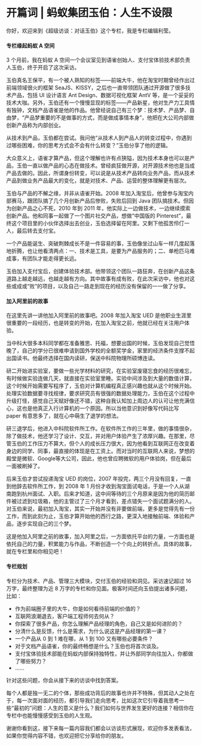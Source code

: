 # 开篇词 | 蚂蚁集团玉伯：人生不设限
你好，欢迎来到《超级访谈：对话玉伯》这个专栏，我是专栏编辑利莹。

#### **专栏缘起蚂蚁 A 空间**

3 个月前，我在蚂蚁 A 空间一个会议室见到语雀创始人、支付宝体验技术部负责人玉伯，终于开启了这次采访。

玉伯真名王保平，有一个被人熟知的标签——前端大牛，他在淘宝时期曾经作出过前端领域很火的框架 SeaJS、KISSY，之后也一直带领团队通过开源做了很多技术产品，包括 UI 设计语言 Ant Design、数据可视化框架 AntV 等，是一个妥妥的技术大咖。另外，玉伯还有一个慢慢显现的标签——产品新星，他对生产力工具情有独钟，文档产品语雀是他的作品。他曾经说自己有三个梦：技术梦、产品梦、自由梦，“产品梦重要的不是做事的方式，而是做成事情本身”，他把在大公司内部做创新产品称为内部创业。

从技术到产品，玉伯都在尝试。我问他“从技术人到产品人的转变过程中，你遇到过哪些困难，你的思考方式会不会有什么转变？”玉伯分享了他的逻辑。

大众意义上，语雀才算产品，但这个理解也许有点狭隘，因为技术本身也可以是产品，玉伯一直以做产品的心态在做技术。曾经疯狂做开源，对开源技术他也是当成产品去做的。因此，所谓身份转变，可以说是从技术产品转向业务产品，而从技术产品到做业务产品最大的变化，就是对技术、产品、运营的整体理解更有层次。

玉伯与产品的不解之缘，并非从语雀开始。2008 年加入淘宝后，他曾参与淘宝内部赛马，跟团队搞了几个月创新产品后惨败，失败后回到 Java 团队搞技术。但因为创新产品之心不死，2010 年到 2011 年，他实际上一边做技术，一边继续摸索创新产品。他和同事一起做了一个图片社交产品，想做“中国版的 Pinterest”，最终这个项目里的小伙伴选择出去创业，玉伯选择留在阿里。又剩下他孤苦伶仃一人，最后转去支付宝。

一个产品能诞生、突破荆棘成长不是一件容易的事，玉伯像坐过山车一样几度起落地折腾，也让他看清两点：一、技术是工具，是要为产品服务的；二、单枪匹马难成事，有团队才能走得更长远。

玉伯加入支付宝后，创建体验技术部。他带领这个团队一路狂奔，在创新产品这条道路上越走越远，也越走越有方向。其中故事有成有败，在此次采访中，他也对这些或成或“败”的项目，以及自己一路走到现在的经历没有保留的一一做了分享。

#### 加入阿里前的故事

在这里先讲一讲他加入阿里前的故事吧。2008 年加入淘宝 UED 是他职业生涯里很重要的一段经历，也是转变的开始，在加入淘宝之前，他就已经在关注用户体验。

当中科大很多本科同学都在准备雅思、托福，想要出国的时候，玉伯发现自己觉悟晚了，自己的学分已很难申请到国外学校的全额奖学金，家里的经济条件支撑不起出国读书。他最终选择在国内读研，保送中科院物理所硕博连读。

研二开始进实验室，要做一些光学材料的研究，在实验室废寝忘食的经历很难忘，有时候做实验连做几天，就直接在实验室里睡。实验中间涉及到大量的数值计算，这个时候开始需要写程序了，玉伯对计算机编程真正感兴趣也就从这个时候开始。处理实验数据要寻找规律，要求研究员有很强的数据处理能力，玉伯在这个过程中升级打怪，感觉自己天赋好像还不错，这种自我认知加上周边人的认可让他充满信心，这也是他真正入行计算机的一个原因。所以当他意识到好像写代码比写 paper 有意思多了，就在心中萌生了退学的想法。

研三退学后，他进入中科院软件所工作。在软件所工作的三年里，做的事情很杂，除了做技术，他还学习了设计、交互，并对用户体验产生了浓厚兴趣。在那里，尽管玉伯的工作压力不算大，但个人的成长压力很大，因为他看到互联网正在改变着身边的同学、同事，最直接的体现是在工资上。而对当时的互联网人来说，梦想的殿堂是微软、Google等大公司，因此，他也曾应聘微软的用户体验岗，但在最后一面被刷掉了。

后来玉伯才尝试投递淘宝 UED 的岗位，2007 年投完，两三个月没有回复，一直到他辞去软件所工作，到 2008 年 1 月份才收到淘宝面试电话，于是一个人从湖南跑到杭州面试、入职。后来才知道，这中间等待的三个月原来是因为他的简历邮件被过滤到垃圾箱，他的主管过了三个月才看到，差点错失一个面试题满分的人。对玉伯来说，最初加入淘宝，其实一开始并没有非要做前端，更多是觉得先有一份工作，而到此刻为止，玉伯才算开始他的西行之路，更深入地接触前端、体验和产品，逐步实现自己的三个梦。

这是他加入阿里之前的故事，加入阿里之后，一方面依托平台的力量，一方面也是依托自己的力量，积累能力与作品，不断创造一个个向上的转折点。具体的故事，就在专栏里和你相见吧！

#### 专栏规划

专栏分为技术、产品、管理三大模块，交付玉伯的经验和洞见。采访速记超过 16 万字，最终整理为近 8 万字的专栏和你见面。极客时间还向玉伯提出诸多问题，比如：

- 作为前端圈子里的大牛，你是如何看待前端的价值的？
- 互联网浪潮退去，客户端工程师何去何从？
- 你探索了很多产品，你怎么理解产品经理的角色，自己又是如何进阶的？
- 分清什么是反馈，什么是需求，为什么说这是产品经理的第一课？
- 一个产品从 0 到 1 难在哪，从 1 到 100 又有哪些必要条件？
- 对于文档产品语雀，你的最终畅想是什么？玉伯也将首次谈及。
- 支付宝体验技术部能在蚂蚁内部保持独特性，并让外部同学向往加入，你都做了哪些努力？
- ……

针对这些问题，你会从接下来的访谈中找到答案。

每个人都是独一无二的个体，那些成功背后的故事也许并不特殊，但其动人之处在于，每一次面对面的经历，都引导我们走向思考，比如这次它引导着我思考一些“最初的”问题：人生的意义是什么？我们如何与世界发生更好的连接？相信你在专栏中也能慢慢感受到玉伯的人生观。

谢谢你看到这，接下来每一篇内容我们都会以访谈形式展现，欢迎你多发表看法，如果你觉得内容不错，也欢迎把它分享给你的朋友。